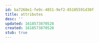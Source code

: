 ```yaml
---
id: ba7268e1-fe9c-4851-9ef2-85105591d30f
title: attributes
desc: ''
updated: 1618573870528
created: 1618573870528
stub: true
---
```


